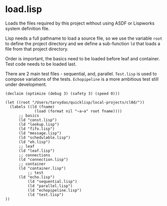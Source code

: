 # load.lisp
Loads the files required by this project without using ASDF or Lispworks system definition file.

Lisp needs a full pathname to load a source file, so we use the variable `root` to define the project directory and we define a sub-function `ld` that loads a file from that project directory.

Order is important, the basics need to be loaded before leaf and container.  Test code needs to be loaded last.

There are 2 main test files - sequential, and, parallel. `Test.lisp` is used to compose variations of the tests. `Echopipeline` is a more ambitious test still under development.

```
(declaim (optimize (debug 3) (safety 3) (speed 0)))

(let ((root "/Users/tarvydas/quicklisp/local-projects/cl0d/"))
  (labels ((ld (fname)
             (load (format nil "~a~a" root fname))))
	  ;; basics
	  (ld "const.lisp")
	  (ld "lookup.lisp")
	  (ld "fifo.lisp")
	  (ld "message.lisp")
	  (ld "schedulable.lisp")
	  (ld "eh.lisp")
	  ;; leaf
	  (ld "leaf.lisp")
	  ;; connections
	  (ld "connection.lisp")
	  ;; container
	  (ld "container.lisp")
          ;; test
	  (ld "echo.lisp")
          (ld "sequential.lisp")
          (ld "parallel.lisp")
          (ld "echopipeline.lisp")
          (ld "test.lisp")
))
```
